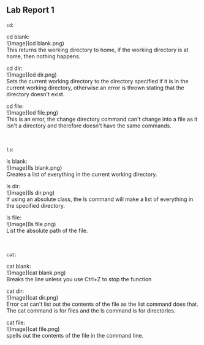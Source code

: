 ## Lab Report 1

`cd`:



cd blank:
<br>
![Image](cd blank.png)
<br>
This returns the working directory to home, if the working directory is at home, then nothing happens.


cd dir:
<br>
![Image](cd dir.png)
<br>
Sets the current working directory to the directory specified if it is in the current working directory, otherwise an error is thrown stating that the directory doesn't exist.



cd file: 
<br>
![Image](cd file.png)
<br>
This is an error, the change directory command can't change into a file as it isn't a directory and therefore doesn't have the same commands.

<br>

`ls`:



ls blank: 
<br>
![Image](ls blank.png)
<br>
Creates a list of everything in the current working directory.
    
ls dir: 
<br>
![Image](ls dir.png)
<br>
If using an absolute class, the ls command will make a list of everything in the specified directory.
    
ls file: 
<br>
![Image](ls file.png)
<br>
List the absolute path of the file.

<br>

`cat`:



cat blank:
<br>
![Image](cat blank.png)
<br>
Breaks the line unless you use Ctrl+Z to stop the function
    
cat dir: 
<br>
![Image](cat dir.png)
<br>
Error cat can't list out the contents of the file as the list command does that. The cat command is for files and the ls command is for directories. 

cat file: 
<br>
![Image](cat file.png)
<br>
spells out the contents of the file in the command line.
